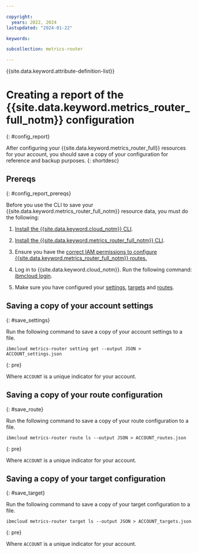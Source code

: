 ```yaml
---

copyright:
  years: 2022, 2024
lastupdated: "2024-01-22"

keywords:

subcollection: metrics-router

---
```


{{site.data.keyword.attribute-definition-list}}


# Creating a report of the {{site.data.keyword.metrics_router_full_notm}} configuration
{: #config_report}

After configuring your {{site.data.keyword.metrics_router_full}} resources for your account, you should save a copy of your configuration for reference and backup purposes.
{: shortdesc}

## Prereqs
{: #config_report_prereqs}

Before you use the CLI to save your {{site.data.keyword.metrics_router_full_notm}} resource data, you must do the following:

1. [Install the {{site.data.keyword.cloud_notm}} CLI](/docs/cli?topic=cli-install-ibmcloud-cli).

2. [Install the {{site.data.keyword.metrics_router_full_notm}} CLI](/docs/metrics-router?topic=metrics-router-metrics-router-cli-config).

3. Ensure you have the [correct IAM permissions to configure {{site.data.keyword.metrics_router_full_notm}} routes.](/docs/metrics-router?topic=metrics-router-iam)

4. Log in to {{site.data.keyword.cloud_notm}}. Run the following command: [ibmcloud login](/docs/cli?topic=cli-ibmcloud_cli#ibmcloud_login).

5. Make sure you have configured your [settings](/docs/metrics-router?topic=metrics-router-settings), [targets](/docs/metrics-router?topic=metrics-router-target-manage&interface=cli) and [routes](/docs/metrics-router?topic=metrics-router-route_rules_definitions).


## Saving a copy of your account settings
{: #save_settings}

Run the following command to save a copy of your account settings to a file.

```text
ibmcloud metrics-router setting get --output JSON > ACCOUNT_settings.json
```
{: pre}

Where `ACCOUNT` is a unique indicator for your account.

## Saving a copy of your route configuration
{: #save_route}

Run the following command to save a copy of your route configuration to a file.

```text
ibmcloud metrics-router route ls --output JSON > ACCOUNT_routes.json
```
{: pre}

Where `ACCOUNT` is a unique indicator for your account.

## Saving a copy of your target configuration
{: #save_target}

Run the following command to save a copy of your target configuration to a file.

```text
ibmcloud metrics-router target ls --output JSON > ACCOUNT_targets.json
```
{: pre}

Where `ACCOUNT` is a unique indicator for your account.
